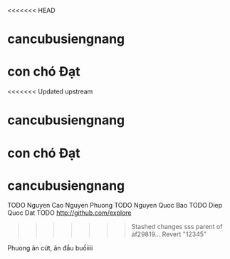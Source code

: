<<<<<<< HEAD
# cancubusiengnang 
con chó Đạt
=======
<<<<<<< Updated upstream
# cancubusiengnang 
con chó Đạt
=======
# cancubusiengnang
TODO Nguyen Cao Nguyen Phuong
TODO Nguyen Quoc Bao
TODO Diep Quoc Dat
TODO http://github.com/explore
>>>>>>> Stashed changes
sss
>>>>>>> parent of af29819... Revert "12345"

Phuong ăn cứt, ăn đầu buồiiii
